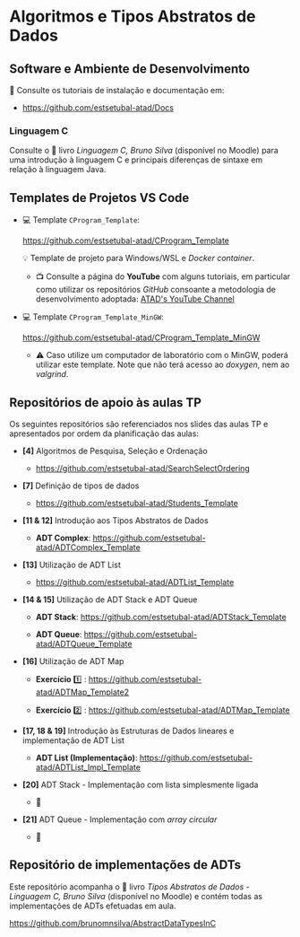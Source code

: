 # Algoritmos e Tipos Abstratos de Dados

## Software e Ambiente de Desenvolvimento

:open_book: Consulte os tutoriais de instalação e documentação em:

- <https://github.com/estsetubal-atad/Docs>

### Linguagem C

Consulte o 📕 livro *Linguagem C, Bruno Silva* (disponível no Moodle) para uma introdução à linguagem C e principais diferenças de sintaxe em relação à linguagem Java.

## Templates de Projetos VS Code

- :computer: Template `CProgram_Template`: 

    <https://github.com/estsetubal-atad/CProgram_Template>

    :bulb: Template de projeto para Windows/WSL e *Docker container*.

    - :tv: Consulte a página do **YouTube** com alguns tutoriais, em particular como utilizar os repositórios *GitHub* consoante a metodologia de desenvolvimento adoptada: [ATAD's YouTube Channel](https://www.youtube.com/channel/UCm7ymdQlDgonaj7dVw0tfSw)

- :computer: Template `CProgram_Template_MinGW`:

    <https://github.com/estsetubal-atad/CProgram_Template_MinGW>

    - :warning: Caso utilize um computador de laboratório com o MinGW, poderá utilizar este template. Note que não terá acesso ao *doxygen*, nem ao *valgrind*.

## Repositórios de apoio às aulas TP

Os seguintes repositórios são referenciados nos slides das aulas TP e apresentados por ordem da planificação das aulas:

- **[4]** Algoritmos de Pesquisa, Seleção e Ordenação

    - <https://github.com/estsetubal-atad/SearchSelectOrdering>

- **[7]** Definição de tipos de dados

    - <https://github.com/estsetubal-atad/Students_Template>

- **[11 & 12]** Introdução aos Tipos Abstratos de Dados

    - **ADT Complex**: <https://github.com/estsetubal-atad/ADTComplex_Template>

- **[13]** Utilização de ADT List

    - <https://github.com/estsetubal-atad/ADTList_Template>

- **[14 & 15]** Utilização de ADT Stack e ADT Queue

    - **ADT Stack**: <https://github.com/estsetubal-atad/ADTStack_Template>

    - **ADT Queue**: <https://github.com/estsetubal-atad/ADTQueue_Template>

- **[16]** Utilização de ADT Map

    - **Exercício** :one: : <https://github.com/estsetubal-atad/ADTMap_Template2>
    
    - **Exercício** :two: : <https://github.com/estsetubal-atad/ADTMap_Template> 

- **[17, 18 & 19]** Introdução às Estruturas de Dados lineares e implementação de ADT List

    - **ADT List (Implementação)**: <https://github.com/estsetubal-atad/ADTList_Impl_Template>

- **[20]** ADT Stack - Implementação com lista simplesmente ligada

    - 🚧

- **[21]** ADT Queue - Implementação com *array circular*

    - 🚧

<!-- 

- **[17]** Introdução às Estruturas de Dados (para coleções)

    - <https://github.com/estsetubal-atad/ADTStack_ArrayList>

- **[18]** - Implementação do ADT Stack

    - <https://github.com/estsetubal-atad/ADTStack_Impl_Template>

- **[19]** Implementação do ADT Queue

    - <https://github.com/estsetubal-atad/ADTQueue_Impl_Template>

- **[20/21]** Implementação do ADT List

    - <https://github.com/estsetubal-atad/ADTList_Impl_Template>

- **[22]** Implementação do ADT Stack (alternativa)

    - <https://github.com/estsetubal-atad/ADTStack_Impl_Template>

- **[23]** Implementação do ADT Queue (alternativa)

    - <https://github.com/estsetubal-atad/ADTQueue_Impl_Template>


- **[24/25]** Implementação do ADT Map

    - <https://github.com/estsetubal-atad/ADTMap_Impl_Template>

-->


## Repositório de implementações de ADTs

Este repositório acompanha o 📗 livro *Tipos Abstratos de Dados - Linguagem C, Bruno Silva* (disponível no Moodle) e contém todas as implementações de ADTs efetuadas em aula.

<https://github.com/brunomnsilva/AbstractDataTypesInC>



